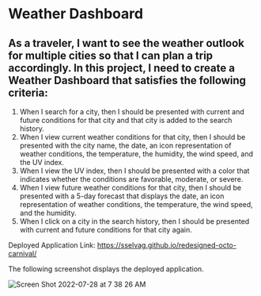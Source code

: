 # Weather Dashboard
  
## As a traveler, I want to see the weather outlook for multiple cities so that I can plan a trip accordingly. In this project, I need to create a Weather Dashboard that satisfies the following criteria: 
  1. When I search for a city, then I should be presented with current and future conditions for that city and that city is added to the search history.
  2. When I view current weather conditions for that city, then I should be presented with the city name, the date, an icon representation of weather conditions, the temperature, the humidity, the wind speed, and the UV index.
  3. When I view the UV index, then I should be presented with a color that indicates whether the conditions are favorable, moderate, or severe.
  4. When I view future weather conditions for that city, then I should be presented with a 5-day forecast that displays the date, an icon representation of weather conditions, the temperature, the wind speed, and the humidity.
  5. When I click on a city in the search history, then I should be presented with current and future conditions for that city again.


Deployed Application Link: https://sselvag.github.io/redesigned-octo-carnival/



The following screenshot displays the deployed application.

![Screen Shot 2022-07-28 at 7 38 26 AM](https://user-images.githubusercontent.com/64749332/181497523-a47a571b-5060-45b2-ada4-3045ecbb5763.png)
